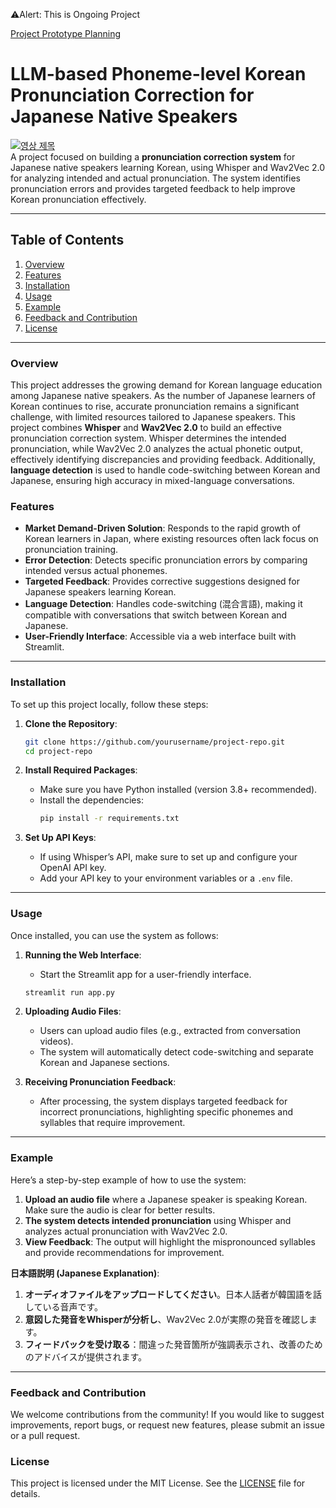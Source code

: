 ⚠️Alert: This is Ongoing Project

[Project Prototype Planning](https://fairydata.notion.site/49b72350b1074fb094e0ec792cff7d59?pvs=4)

# **LLM-based Phoneme-level Korean Pronunciation Correction for Japanese Native Speakers**
[![영상 제목](https://img.youtube.com/vi/4SwwmzEcpZQ/0.jpg)](https://youtu.be/4SwwmzEcpZQ)<br>
A project focused on building a **pronunciation correction system** for Japanese native speakers learning Korean, using Whisper and Wav2Vec 2.0 for analyzing intended and actual pronunciation. The system identifies pronunciation errors and provides targeted feedback to help improve Korean pronunciation effectively.

---

## **Table of Contents**

1. [Overview](#overview)
2. [Features](#features)
3. [Installation](#installation)
4. [Usage](#usage)
5. [Example](#example)
6. [Feedback and Contribution](#feedback-and-contribution)
7. [License](#license)

---

### **Overview**

This project addresses the growing demand for Korean language education among Japanese native speakers. As the number of Japanese learners of Korean continues to rise, accurate pronunciation remains a significant challenge, with limited resources tailored to Japanese speakers. This project combines **Whisper** and **Wav2Vec 2.0** to build an effective pronunciation correction system. Whisper determines the intended pronunciation, while Wav2Vec 2.0 analyzes the actual phonetic output, effectively identifying discrepancies and providing feedback. Additionally, **language detection** is used to handle code-switching between Korean and Japanese, ensuring high accuracy in mixed-language conversations.

### **Features**

- **Market Demand-Driven Solution**: Responds to the rapid growth of Korean learners in Japan, where existing resources often lack focus on pronunciation training.
- **Error Detection**: Detects specific pronunciation errors by comparing intended versus actual phonemes.
- **Targeted Feedback**: Provides corrective suggestions designed for Japanese speakers learning Korean.
- **Language Detection**: Handles code-switching (混合言語), making it compatible with conversations that switch between Korean and Japanese.
- **User-Friendly Interface**: Accessible via a web interface built with Streamlit.

---

### **Installation**

To set up this project locally, follow these steps:

1. **Clone the Repository**:
   ```bash
   git clone https://github.com/yourusername/project-repo.git
   cd project-repo
   ```

2. **Install Required Packages**:
   - Make sure you have Python installed (version 3.8+ recommended).
   - Install the dependencies:
     ```bash
     pip install -r requirements.txt
     ```

3. **Set Up API Keys**:
   - If using Whisper’s API, make sure to set up and configure your OpenAI API key.
   - Add your API key to your environment variables or a `.env` file.

---

### **Usage**

Once installed, you can use the system as follows:

1. **Running the Web Interface**:
   - Start the Streamlit app for a user-friendly interface.
   ```bash
   streamlit run app.py
   ```

2. **Uploading Audio Files**:
   - Users can upload audio files (e.g., extracted from conversation videos).
   - The system will automatically detect code-switching and separate Korean and Japanese sections.

3. **Receiving Pronunciation Feedback**:
   - After processing, the system displays targeted feedback for incorrect pronunciations, highlighting specific phonemes and syllables that require improvement.

---

### **Example**

Here’s a step-by-step example of how to use the system:

1. **Upload an audio file** where a Japanese speaker is speaking Korean. Make sure the audio is clear for better results.
2. **The system detects intended pronunciation** using Whisper and analyzes actual pronunciation with Wav2Vec 2.0.
3. **View Feedback**: The output will highlight the mispronounced syllables and provide recommendations for improvement.

**日本語説明 (Japanese Explanation)**:
1. **オーディオファイルをアップロードしてください**。日本人話者が韓国語を話している音声です。
2. **意図した発音をWhisperが分析し**、Wav2Vec 2.0が実際の発音を確認します。
3. **フィードバックを受け取る**：間違った発音箇所が強調表示され、改善のためのアドバイスが提供されます。

---

### **Feedback and Contribution**

We welcome contributions from the community! If you would like to suggest improvements, report bugs, or request new features, please submit an issue or a pull request.

### **License**

This project is licensed under the MIT License. See the [LICENSE](LICENSE) file for details.
